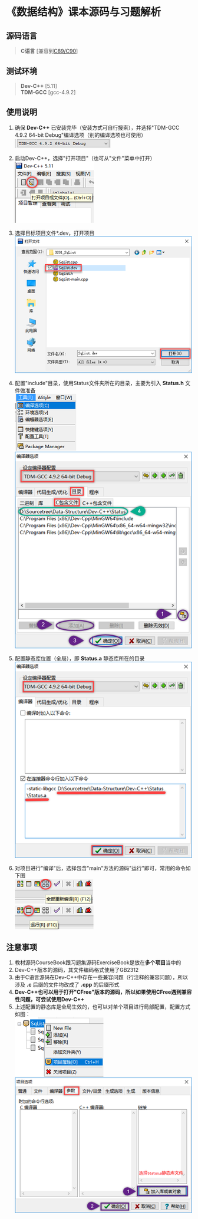 # 《数据结构》课本源码与习题解析

## 源码语言

> **C语言** [兼容到[C89/C90](https://baike.baidu.com/item/c89/22224985?fr=aladdin)]    

## 测试环境

> **Dev-C++** [5.11]    
> **TDM-GCC** [gcc-4.9.2]    

## 使用说明

1. 确保 **Dev-C++** 已安装完毕（安装方式可自行搜索），并选择"TDM-GCC 4.9.2 64-bit Debug"编译选项（别的编译选项也可使用）    
![DEV00](image/DEV00.png)

2. 启动Dev-C++，选择"打开项目"（也可从"文件"菜单中打开）    
![DEV01](image/DEV01.png)

3. 选择目标项目文件*.dev，打开项目    
![DEV02](image/DEV02.png)

4. 配置"include"目录，使用Status文件夹所在的目录，主要为引入 **Status.h** 文件做准备    
![DEV03](image/DEV03.png)    
![DEV04](image/DEV04.png)    

5. 配置静态库位置（全局），即 **Status.a** 静态库所在的目录    
![DEV05](image/DEV05.png)    

6. 对项目进行"编译"后，选择包含"main"方法的源码"运行"即可，常用的命令如下图    
![DEV06](image/DEV06.png)    
![DEV07](image/DEV07.png)    

## 注意事项

1. 教材源码CourseBook跟习题集源码ExerciseBook是放在**多个项目**当中的    
2. Dev-C++版本的源码，其文件编码格式使用了GB2312    
3. 由于C语言源码在Dev-C++中存在一些兼容问题（行注释的兼容问题），所以涉及 **.c** 后缀的文件均改成了 **.cpp** 的后缀形式    
4. **Dev-C++也可以用于打开"CFree"版本的源码，所以如果使用CFree遇到兼容性问题，可尝试使用Dev-C++**    
5. 上述配置的静态库是全局生效的，也可以对单个项目进行局部配置，配置方式如图：    
![DEV08](image/DEV08.png)    
![DEV09](image/DEV09.png)    

